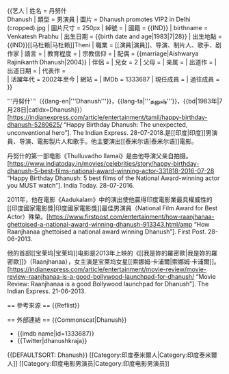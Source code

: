 {{艺人
| 姓名     = 丹努什<br>Dhanush
| 類型     = 男演員
| 圖片     = Dhanush promotes VIP2 in Delhi (cropped).jpg
| 圖片尺寸 = 250px
| 綽號     = 
| 國籍     = {{IND}}
| birthname = Venkatesh Prabhu
| 出生日期 = {{birth date and age|1983|7|28}}
| 出生地點  = {{IND}}[[马杜赖|马杜赖]]Theni
| 職業     = [[演員|演員]]、导演、制片人、歌手、剧作家
| 語言     = 
| 教育程度 = 
| 宗教信仰 = 
| 配偶     = {{marriage|Aishwarya Rajinikanth Dhanush|2004}}
| 伴侶     = 
| 兒女     = 2
| 父母     = 
| 亲属     = 
| 出道作   = 
| 出道日期  = 
| 代表作   =  
| 活躍年代  = 2002年至今
| 網站     = 
| IMDb    = 1333687
| 現任成員 = 
| 過往成員 = 
}}

'''丹努什'''（{{lang-en|'''Dhanush'''}}，{{lang-ta|'''தனுஷ்'''}}，{{bd|1983年|7月28日|catIdx=Dhanush}}）<ref>[https://indianexpress.com/article/entertainment/tamil/happy-birthday-dhanush-5280625/ “Happy Birthday Dhanush: The unexpected, unconventional hero”]. The Indian Express. 28-07-2018.</ref>是[[印度|印度]]男演員、导演、電影製片人和歌手。他主要演出[[泰米尔语|泰米尔语]]電影。

丹努什的第一部电影《Thulluvadho Ilamai》是由他导演父亲自拍摄。<ref>[https://www.indiatoday.in/movies/celebrities/story/happy-birthday-dhanush-5-best-films-national-award-winning-actor-331818-2016-07-28 “Happy Birthday Dhanush: 5 best films of the National Award-winning actor you MUST watch”]. India Today. 28-07-2016.</ref>

2011年，他在電影《Aadukalam》中的演出使他贏得印度電影業最具權威性的[[印度國家電影獎|印度國家電影獎]]最佳男演員（National Film Award for Best Actor）殊榮。<ref>[https://www.firstpost.com/entertainment/how-raanjhanaa-ghettoised-a-national-award-winning-dhanush-913343.html/amp “How Raanjhanaa ghettoised a national award winning Dhanush”]. First Post. 28-06-2013.</ref>

他的首部[[宝莱坞|宝莱坞]]电影是2013年上映的《[[我是妳的羅密歐|我是妳的羅密歐]]》（Raanjhanaa），女主演是宝莱坞女星[[索娜姆·卡浦爾|索娜姆·卡浦爾]]。<ref>[https://indianexpress.com/article/entertainment/movie-review/movie-review-raanjhanaa-is-a-good-bollywood-launchpad-for-dhanush/ “Movie Review: Raanjhanaa is a good Bollywood launchpad for Dhanush”]. The Indian Express. 21-06-2013.</ref>

== 參考來源 ==
{{Reflist}}

== 外部連結 ==
{{Commonscat|Dhanush}}
* {{imdb name|id=1333687}}
* {{Twitter|dhanushkraja}}

{{DEFAULTSORT: Dhanush}}
[[Category:印度泰米爾人|Category:印度泰米爾人]]
[[Category:印度电影男演员|Category:印度电影男演员]]